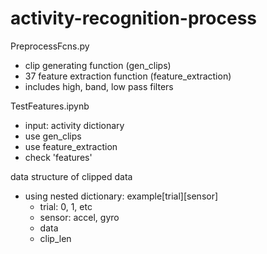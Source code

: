 # activity-recognition-process


PreprocessFcns.py
- clip generating function (gen_clips)
- 37 feature extraction function (feature_extraction)
- includes high, band, low pass filters

TestFeatures.ipynb
- input: activity dictionary
- use gen_clips
- use feature_extraction
- check 'features'

data structure of clipped data
- using nested dictionary: example[trial][sensor]
  - trial: 0, 1, etc
  - sensor: accel, gyro
  - data
  - clip_len
